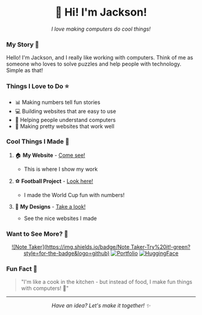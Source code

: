 <div align="center">
  <h1>👋 Hi! I'm Jackson!</h1>
  <p><em>I love making computers do cool things!</em></p>
</div>

### My Story 📖

Hello! I'm Jackson, and I really like working with computers. Think of me as someone who loves to solve puzzles and help people with technology. Simple as that! 

### Things I Love to Do ⭐

- 📊 Making numbers tell fun stories
- 💻 Building websites that are easy to use
- 🤝 Helping people understand computers
- 🎨 Making pretty websites that work well

### Cool Things I Made 🎈

1. 🏠 **My Website** - [Come see!](https://jackson-mu.github.io/Jackson-Mukeshimana-Portfolio/)
   - This is where I show my work
   
2. ⚽ **Football Project** - [Look here!](https://huggingface.co/spaces/JacksonMu/FIFA-World-Cup-2022-Data-Analysis)
   - I made the World Cup fun with numbers!
   
3. 🎨 **My Designs** - [Take a look!](https://jacksonaholtel.my.canva.site/)
   - See the nice websites I made

### Want to See More? 👀

<div align="center">

[![Note Taker](https://img.shields.io/badge/Note Taker-Try%20it!-green?style=for-the-badge&logo=github)](https://wyz4xd.csb.app/)
[![Portfolio](https://img.shields.io/badge/Portfolio-Visit%20me!-blue?style=for-the-badge&logo=github)](https://jackson-mu.github.io/Jackson-Mukeshimana-Portfolio/)
[![HuggingFace](https://img.shields.io/badge/Projects-Look%20here!-yellow?style=for-the-badge&logo=github)](https://huggingface.co/spaces/JacksonMu/FIFA-World-Cup-2022-Data-Analysis)

</div>

### Fun Fact 🌟

> "I'm like a cook in the kitchen - but instead of food, I make fun things with computers! 🍳"

---
<div align="center">
  <i>Have an idea? Let's make it together! ✨</i>
</div>
